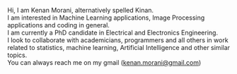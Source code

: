 Hi, I am Kenan Morani, alternatively spelled Kinan.
<BR/> I am interested in Machine Learning applications, Image Processing applications and coding in general.
<BR/>I am currently a PhD candidate in Electrical and Electronics Engineering.
<BR/>I look to collaborate with academicians, programmers and all others in work related to statistics, machine learning, Artificial Intelligence and other similar topics.
<BR/>You can always reach me on my gmail (kenan.morani@gmail.com)

